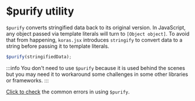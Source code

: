 # $purify utility

`$purify` converts stringified data back to its original version. In JavaScript, any object passed via template literals will turn to `[Object object]`. To avoid that from happening, `koras.jsx` introduces `stringify` to convert data to a string before passing it to template literals.

```js copy
$purify(stringifiedData);
```

:::info
You don't need to use `$purify` because it is used behind the scenes but you may need it to workaround some challenges in some other libraries or frameworks.
:::

[Click to check]() the common errors in using `$purify`.
